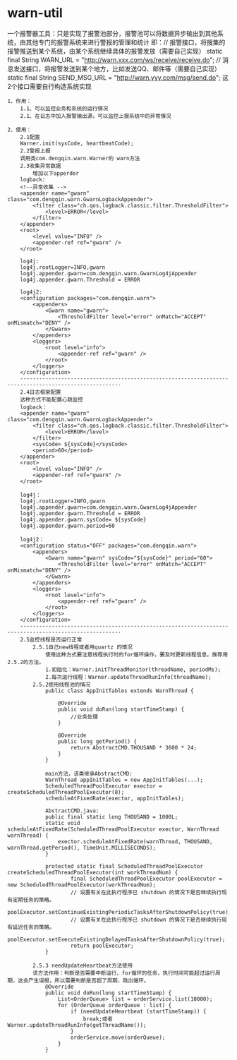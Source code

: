 # warn-util
一个报警器工具：只是实现了报警池部分，报警池可以将数据异步输出到其他系统，由其他专门的报警系统来进行警报的管理和统计
即：// 报警接口，将搜集的报警推送到某个系统，由某个系统继续具体的报警发放（需要自己实现）
  	static final String WARN_URL = "http://warn.xxx.com/ws/receive/receive.do";
  	// 消息发送接口，将报警发送到某个地方，比如发送QQ、邮件等（需要自己实现）
  	static final String SEND_MSG_URL = "http://warn.yyy.com/msg/send.do";
  	这2个接口需要自行构造系统实现
  	
    1、作用：
        1.1、可以监控业务和系统的运行情况
        2.1、在日志中加入报警输出源，可以监控上报系统中的异常情况

    2、使用：
        2.1配置
        Warner.init(sysCode, heartbeatCode);
        2.2警报上报
        调用类com.dengqin.warn.Warner的 warn方法
        2.3收集异常数据
        	增加以下apperder
        logback:
        <!--异常收集 -->
        <appender name="gwarn" class="com.dengqin.warn.GwarnLogbackAppender">
        	<filter class="ch.qos.logback.classic.filter.ThresholdFilter">
        		<level>ERROR</level>
        	</filter>
        </appender>
        <root>
        	<level value="INFO" />
        	<appender-ref ref="gwarn" />
        </root>

        log4j:
        log4j.rootLogger=INFO,gwarn
        log4j.appender.gwarn=com.dengqin.warn.GwarnLog4jAppender
        log4j.appender.gwarn.Threshold = ERROR

        log4j2:
        <configuration packages="com.dengqin.warn">
        	<appenders>
        		<Gwarn name="gwarn">
        			<ThresholdFilter level="error" onMatch="ACCEPT" onMismatch="DENY" />
        		</Gwarn>
        	</appenders>
        	<loggers>
        		<root level="info">
        			<appender-ref ref="gwarn" />
        		</root>
        	</loggers>
        </configuration>
        ------------------------------------------------------------------------------------------------------
        2.4日志框架配置
        这种方式不能配置心跳监控
        logback：
        <appender name="gwarn" class="com.dengqin.warn.GwarnLogbackAppender">
        	<filter class="ch.qos.logback.classic.filter.ThresholdFilter">
        		<level>ERROR</level>
        	</filter>
        	<sysCode> ${sysCode}</sysCode>
        	<period>60</period>
        </appender>
        <root>
        	<level value="INFO" />
        	<appender-ref ref="gwarn" />
        </root>

        log4j：
        log4j.rootLogger=INFO,gwarn
        log4j.appender.gwarn=com.dengqin.warn.GwarnLog4jAppender
        log4j.appender.gwarn.Threshold = ERROR
        log4j.appender.gwarn.sysCode= ${sysCode}
        log4j.appender.gwarn.period=60

        log4j2：
        <configuration status="OFF" packages="com.dengqin.warn">
        	<appenders>
        		<Gwarn name="gwarn" sysCode="${sysCode}" period="60">
        			<ThresholdFilter level="error" onMatch="ACCEPT" onMismatch="DENY" />
        		</Gwarn>
        	</appenders>
        	<loggers>
        		<root level="info">
        			<appender-ref ref="gwarn" />
        		</root>
        	</loggers>
        </configuration>
        ------------------------------------------------------------------------------------------------------
        2.5监控线程是否运行正常
            2.5.1自己new线程或者用quartz 的情况
                使用这种方式要注意线程执行时的for循环操作，要及时更新线程信息。推荐用2.5.2的方法。
                1.初始化：Warner.initThreadMonitor(threadName, periodMs);
                2.每次运行线程：Warner.updateThreadRunInfo(threadName);
            2.5.2使用线程池的情况
                public class AppInitTables extends WarnThread {

                	@Override
                	public void doRun(long startTimeStamp) {
                		//业务处理
                	}

                	@Override
                	public long getPeriod() {
                		return AbstractCMD.THOUSAND * 3600 * 24;
                	}
                }

                main方法，该类继承AbstractCMD:
                WarnThread appInitTables = new AppInitTables(...);
                ScheduledThreadPoolExecutor exector = createScheduledThreadPoolExecutor(8);
                scheduleAtFixedRate(exector, appInitTables);

                AbstractCMD.java:
                public final static long THOUSAND = 1000L;
                static void scheduleAtFixedRate(ScheduledThreadPoolExecutor exector, WarnThread warnThread) {
                	exector.scheduleAtFixedRate(warnThread, THOUSAND, warnThread.getPeriod(), TimeUnit.MILLISECONDS);
                }

                protected static final ScheduledThreadPoolExecutor createScheduledThreadPoolExecutor(int workThreadNum) {
                		final ScheduledThreadPoolExecutor poolExecutor = new ScheduledThreadPoolExecutor(workThreadNum);
                		// 设置有关在此执行程序已 shutdown 的情况下是否继续执行现有定期任务的策略。
                		poolExecutor.setContinueExistingPeriodicTasksAfterShutdownPolicy(true);
                		// 设置有关在此执行程序已 shutdown 的情况下是否继续执行现有延迟任务的策略。
                		poolExecutor.setExecuteExistingDelayedTasksAfterShutdownPolicy(true);
                		return poolExecutor;
                }

            2.5.3 needUpdateHeartbeat方法使用
            该方法作用：判断是否需要中断运行，for循环的任务，执行时间可能超过运行周期，这会产生误报，所以需要判断是否超了周期，跳出循环。
            	@Override
            	public void doRun(long startTimeStamp) {
            		List<OrderQueue> list = orderService.list(10000);
            		for (OrderQueue orderQueue : list) {
            			if (needUpdateHeartbeat (startTimeStamp)) {
            				break;或者 Warner.updateThreadRunInfo(getThreadName());
            			}
            			orderService.move(orderQueue);
            		}
            	}













